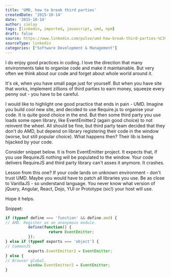 ```yaml
---
title: 'UMD, how to break third parties'
createdDate: '2015-10-14'
date: '2015-10-14'
author: sielay
tags: [linkedin, imported, javascript, umd, npm]
draft: false
source: https://www.linkedin.com/pulse/umd-how-break-third-parties-%C5%82ukasz-marek-sielski/
sourceType: linkedin
categories: ["Software Development & Management"]
---
```


I do enjoy good practices in coding. I love the direction that many environments take to organise code and make it maintainable. But very often we think about our code and forget about whole world around it.

It's ok, when you have small page just for yourself. But when you have site that works, implement zillions of third parties to earn money, squeeze every penny out - you have to be careful.

I would like to highlight one good practice that ends in pain - UMD. Imagine you build cool new site, and decided to use Require.js to organise your code. It is quite good choice in the end. But then some third party you use loads some open library, like EventEmitter2 (again good choice) to not reinvent the wheel. All should be fine, but third party team decided that they don't do AMD, but depend on library registering their code in the window (worse, but still popular choice). What happens then? Their lib is being hijacked by your code.

Consider snippet below. It is from EventEmitter project. It expects that, if you use RequireJS nothing will be populated to the window. Your code delivers RequireJS and third party library can't asses it anymore. It crashes.

Lesson from this one? If your code lands on unknown environment - don't trust UMD. Maybe you would have to patch all libraries you use. Be as close to VanillaJS - so understand language. You never know what version of jQuery, Angular, React, Dojo, YUI or Prototype (sic!) your host will use.

Hope it helps.

Snippet:

```javascript
if (typeof define === 'function' && define.amd) {
// AMD. Register as an anonymous module.
          define(function() {
                   return EventEmitter;
          });
} else if (typeof exports === 'object') {
// CommonJS
          exports.EventEmitter2 = EventEmitter;
} else {
// Browser global.
          window.EventEmitter2 = EventEmitter;
}
```


